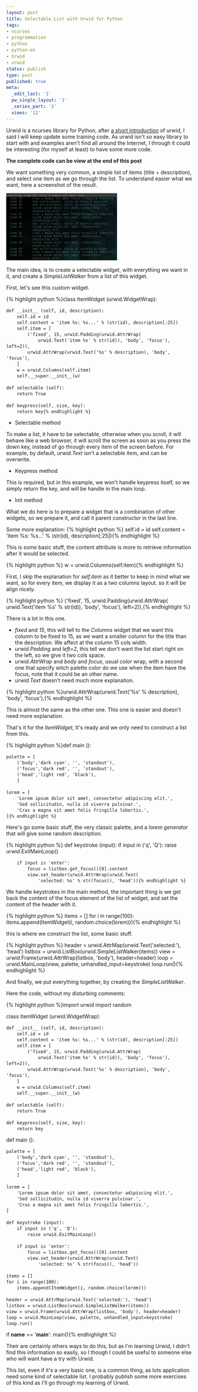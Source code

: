 ```yaml
---
layout: post
title: Selectable List with Urwid for Python
tags:
- ncurses
- programmation
- python
- python-en
- Urwid
- urwid
status: publish
type: post
published: true
meta:
  _edit_last: '1'
  pw_single_layout: '1'
  _series_part: '2'
  views: '12'
---
```

Urwid is a ncurses library for Python, after [a short introduction][1] of
urwid, I said I will keep update some training code. As urwid isn't so easy
library to start with and examples aren't find all around the Internet, I
through it could be interesting (for myself at least) to have some more code.

**The complete code can be view at the end of this post**

We want something very common, a simple list of items (title + description),
and select one item as we go through the list. To understand easier what we
want, here a screenshot of the result.

<a href="/img/urwid-item.png"><img src="/img/urwid-item-300x181.png" alt="" title="urwid-item" width="300" height="181" class="aligncenter size-medium wp-image-2544" /></a>

The main idea, is to create a selectable widget, with everything we want in it,
and create a *SimpleListWalker* from a list of this widget.

First, let's see this custom widget.

{% highlight python %}class ItemWidget (urwid.WidgetWrap):

    def __init__ (self, id, description):
        self.id = id
        self.content = 'item %s: %s...' % (str(id), description[:25])
        self.item = [
            ('fixed', 15, urwid.Padding(urwid.AttrWrap(
                urwid.Text('item %s' % str(id)), 'body', 'focus'), left=2)),
            urwid.AttrWrap(urwid.Text('%s' % description), 'body', 'focus'),
        ]
        w = urwid.Columns(self.item)
        self.__super.__init__(w)

    def selectable (self):
        return True

    def keypress(self, size, key):
        return key{% endhighlight %}

- Selectable method

To make a list, it have to be selectable, otherwise when you scroll, it will
behave like a web browser, it will scroll the screen as soon as you press the
down key, instead of go through every item of the screen before. For example,
by default, *urwid.Text* isn't a selectable item, and can be overwrite.

- Keypress method

This is required, but in this example, we won't handle keypress itself, so we
simply return the key, and will be handle in the main loop.

- Init method

What we do here is to prepare a widget that is a combination of other widgets,
so we prepare it, and call it parent constructor in the last line.

Some more explanation:
{% highlight python %}
        self.id = id
        self.content = 'item %s: %s...' % (str(id), description[:25]){% endhighlight %}

This is some basic stuff, the content attribute is more to retrieve information
after it would be selected.

{% highlight python %} w = urwid.Columns(self.item){% endhighlight %}

First, I skip the explanation for *self.item* as it better to keep in mind what
we want, so for every item, we display it as a two columns layout. so it will
be align nicely.

{% highlight python %}
            ('fixed', 15, urwid.Padding(urwid.AttrWrap(
                urwid.Text('item %s' % str(id)), 'body', 'focus'), left=2)),{% endhighlight %}

There is a lot in this one.

- *fixed* and *15*, this will tell to the *Columns* widget that we want this
  column to be fixed to 15, as we want a smaller column for the title than the
  description. We affect at the column 15 cols width.
- *urwid.Padding* and *left=2*, this tell we don't want the list start right on
  the left, so we give it two cols space.
- *urwid.AttrWrap* and *body* and *focus*, usual color wrap, with a second one
  that specify witch palette color do we use when the item have the focus, note
  that it could be an other name.
- *urwid.Text* doesn't need much more explanation.

{% highlight python %}urwid.AttrWrap(urwid.Text('%s' % description), 'body', 'focus'),{% endhighlight %}

This is almost the same as the other one. This one is easier and doesn't need
more explanation.

That's it for the *ItemWidget*, It's ready and we only need to construct a list
from this.


{% highlight python %}def main ():

    palette = [
        ('body','dark cyan', '', 'standout'),
        ('focus','dark red', '', 'standout'),
        ('head','light red', 'black'),
        ]

    lorem = [
        'Lorem ipsum dolor sit amet, consectetur adipiscing elit.',
        'Sed sollicitudin, nulla id viverra pulvinar.',
        'Cras a magna sit amet felis fringilla lobortis.',
    ]{% endhighlight %}

Here's go some basic stuff, the very classic palette, and a *lorem generator*
that will give some random description.

{% highlight python %}    def keystroke (input):
        if input in ('q', 'Q'):
            raise urwid.ExitMainLoop()

        if input is 'enter':
            focus = listbox.get_focus()[0].content
            view.set_header(urwid.AttrWrap(urwid.Text(
                'selected: %s' % str(focus)), 'head')){% endhighlight %}

We handle keystrokes in the main method, the important thing is we get back the
content of the focus element of the list of widget, and set the content of the
header with it.

{% highlight python %}    items = []
    for i in range(100):
        items.append(ItemWidget(i, random.choice(lorem))){% endhighlight %}

this is where we construct the list, some basic stuff.

{% highlight python %}    header = urwid.AttrMap(urwid.Text('selected:'), 'head')
    listbox = urwid.ListBox(urwid.SimpleListWalker(items))
    view = urwid.Frame(urwid.AttrWrap(listbox, 'body'), header=header)
    loop = urwid.MainLoop(view, palette, unhandled_input=keystroke)
    loop.run(){% endhighlight %}

And finally, we put everything together, by creating the *SimpleListWalker*.

Here the code, without my disturbing comments:

{% highlight python %}import urwid
import random

class ItemWidget (urwid.WidgetWrap):

    def __init__ (self, id, description):
        self.id = id
        self.content = 'item %s: %s...' % (str(id), description[:25])
        self.item = [
            ('fixed', 15, urwid.Padding(urwid.AttrWrap(
                urwid.Text('item %s' % str(id)), 'body', 'focus'), left=2)),
            urwid.AttrWrap(urwid.Text('%s' % description), 'body', 'focus'),
        ]
        w = urwid.Columns(self.item)
        self.__super.__init__(w)

    def selectable (self):
        return True

    def keypress(self, size, key):
        return key

def main ():

    palette = [
        ('body','dark cyan', '', 'standout'),
        ('focus','dark red', '', 'standout'),
        ('head','light red', 'black'),
        ]

    lorem = [
        'Lorem ipsum dolor sit amet, consectetur adipiscing elit.',
        'Sed sollicitudin, nulla id viverra pulvinar.',
        'Cras a magna sit amet felis fringilla lobortis.',
    ]
    
    def keystroke (input):
        if input in ('q', 'Q'):
            raise urwid.ExitMainLoop()

        if input is 'enter':
            focus = listbox.get_focus()[0].content
            view.set_header(urwid.AttrWrap(urwid.Text(
                'selected: %s' % str(focus)), 'head'))

    items = []
    for i in range(100):
        items.append(ItemWidget(i, random.choice(lorem)))

    header = urwid.AttrMap(urwid.Text('selected:'), 'head')
    listbox = urwid.ListBox(urwid.SimpleListWalker(items))
    view = urwid.Frame(urwid.AttrWrap(listbox, 'body'), header=header)
    loop = urwid.MainLoop(view, palette, unhandled_input=keystroke)
    loop.run()

if __name__ == '__main__':
    main(){% endhighlight %}

Their are certainly others ways to do this, but as I'm learning Urwid, I didn't
find this information so easily, so I though I could be useful to someone else
who will want have a try with Urwid.

This list, even if it's a very basic one, is a common thing, as lots
application need some kind of selectable list. I probably publish some more
exercises of this kind as I'll go through my learning of Urwid.

[1]: http://www.nicosphere.net/urwid-for-python-a-ncurses-library-2541/
